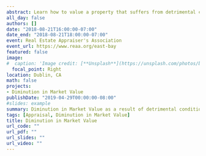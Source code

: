 ```yaml
---
abstract: Learn how to value a property that suffers from detrimental conditions. Explanation of the before and after analysis required to determine a diminution in market value.
all_day: false
authors: []
date: "2018-08-21T16:00:00-07:00"
date_end: "2018-08-21T18:00:00-07:00"
event: Real Estate Appraiser's Association
event_url: https://www.reaa.org/east-bay
featured: false
image:
#  caption: 'Image credit: [**Unsplash**](https://unsplash.com/photos/bzdhc5b3Bxs)'
  focal_point: Right
location: Dublin, CA
math: false
projects:
- Diminution in Market Value
publishDate: "2019-04-29T00:00:00-08:00"
#slides: example
summary: Diminution in Market Value as a result of detrimental conditions.
tags: [Appraisal, Diminution in Market Value]
title: Diminution in Market Value
url_code: ""
url_pdf: ""
url_slides: ""
url_video: ""
---
```


